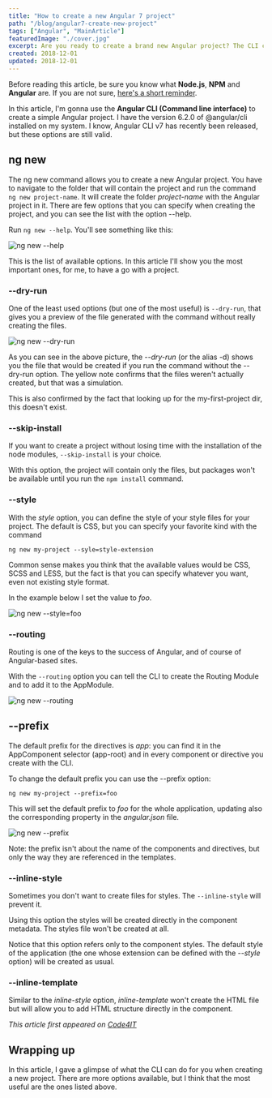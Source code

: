```yaml
---
title: "How to create a new Angular 7 project"
path: "/blog/angular7-create-new-project"
tags: ["Angular", "MainArticle"]
featuredImage: "./cover.jpg"
excerpt: Are you ready to create a brand new Angular project? The CLI can help you with common settings.
created: 2018-12-01
updated: 2018-12-01
---
```


Before reading this article, be sure you know what **Node.js**, **NPM** and **Angular** are. If you are not sure, [here's a short reminder](/blog/angular-vs-npm-vs-node-js "A recap of Node.js, NPM and Angular").

In this article, I'm gonna use the **Angular CLI (Command line interface)** to create a simple Angular project. I have the version 6.2.0 of @angular/cli installed on my system. I know, Angular CLI v7 has recently been released, but these options are still valid.

## ng new

The ng new command allows you to create a new Angular project. You have to navigate to the folder that will contain the project and run the command `ng new project-name`. It will create the folder _project-name_ with the Angular project in it. There are few options that you can specify when creating the project, and you can see the list with the option --help.

Run `ng new --help`. You'll see something like this:

![ng new --help](./ng-new.png "ng new --help command")

This is the list of available options. In this article I'll show you the most important ones, for me, to have a go with a project.

### --dry-run

One of the least used options (but one of the most useful) is `--dry-run`, that gives you a preview of the file generated with the command without really creating the files.

![ng new --dry-run](./ng-new-dry-run.png "ng new --dry-run command")

As you can see in the above picture, the _--dry-run_ (or the alias -d) shows you the file that would be created if you run the command without the --dry-run option. The yellow note confirms that the files weren't actually created, but that was a simulation.

This is also confirmed by the fact that looking up for the my-first-project dir, this doesn't exist.

### --skip-install

If you want to create a project without losing time with the installation of the node modules, `--skip-install` is your choice.

With this option, the project will contain only the files, but packages won't be available until you run the `npm install` command.

### --style

With the _style_ option, you can define the style of your style files for your project. The default is CSS, but you can specify your favorite kind with the command

`ng new my-project --syle=style-extension`

Common sense makes you think that the available values would be CSS, SCSS and LESS, but the fact is that you can specify whatever you want, even not existing style format.

In the example below I set the value to _foo_.

![ng new --style=foo](./ng-new-style-foo.png "ng new --style")

### --routing

Routing is one of the keys to the success of Angular, and of course of Angular-based sites.

With the `--routing` option you can tell the CLI to create the Routing Module and to add it to the AppModule.

![ng new --routing](./ng-new-routing.png "ng new --routing")

## --prefix

The default prefix for the directives is _app_: you can find it in the AppComponent selector (app-root) and in every component or directive you create with the CLI.

To change the default prefix you can use the --prefix option:

`ng new my-project --prefix=foo`

This will set the default prefix to _foo_ for the whole application, updating also the corresponding property in the _angular.json_ file.

![ng new --prefix](./ng-new-prefix.png "ng new --prefix")

Note: the prefix isn't about the name of the components and directives, but only the way they are referenced in the templates.

### --inline-style

Sometimes you don't want to create files for styles. The `--inline-style` will prevent it.

Using this option the styles will be created directly in the component metadata. The styles file won't be created at all.

Notice that this option refers only to the component styles. The default style of the application (the one whose extension can be defined with the _--style_ option) will be created as usual.

### --inline-template

Similar to the _inline-style_ option, _inline-template_ won't create the HTML file but will allow you to add HTML structure directly in the component.

_This article first appeared on [Code4IT](https://www.code4it.dev/)_

## Wrapping up

In this article, I gave a glimpse of what the CLI can do for you when creating a new project. There are more options available, but I think that the most useful are the ones listed above.
